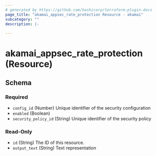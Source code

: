 ```yaml
---
# generated by https://github.com/hashicorp/terraform-plugin-docs
page_title: "akamai_appsec_rate_protection Resource - akamai"
subcategory: ""
description: |-
  
---
```


# akamai_appsec_rate_protection (Resource)





<!-- schema generated by tfplugindocs -->
## Schema

### Required

- `config_id` (Number) Unique identifier of the security configuration
- `enabled` (Boolean)
- `security_policy_id` (String) Unique identifier of the security policy

### Read-Only

- `id` (String) The ID of this resource.
- `output_text` (String) Text representation

